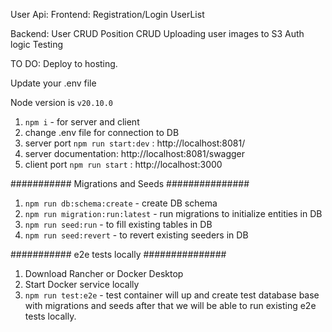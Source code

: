 User Api:
Frontend:
Registration/Login
UserList

Backend:
User CRUD
Position CRUD
Uploading user images to S3
Auth logic
Testing

TO DO:
Deploy to hosting.

Update your .env file 

Node version is `v20.10.0`

1. `npm i` -  for server and client 
2. change .env file for connection to DB
3. server port  `npm run start:dev` : http://localhost:8081/
4. server documentation: http://localhost:8081/swagger
5. client port  `npm run start` : http://localhost:3000


########### Migrations and Seeds ###############
1. `npm run db:schema:create` - create DB schema 
2. `npm run migration:run:latest` - run migrations to initialize entities in DB
3. `npm run seed:run` - to fill existing tables in DB
4. `npm run seed:revert` - to revert existing seeders in DB
   
########### e2e tests locally ###############
1. Download Rancher or Docker Desktop 
2. Start Docker service locally
3. `npm run test:e2e` - test container will up and create test database base with migrations and seeds after that we will be able to run existing e2e tests locally.
